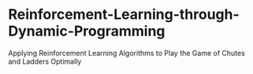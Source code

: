 # Reinforcement-Learning-through-Dynamic-Programming
Applying Reinforcement Learning Algorithms to Play the Game of Chutes and Ladders Optimally 
